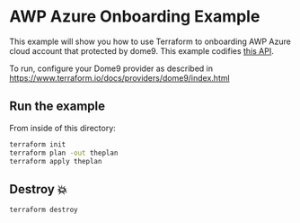 # AWP Azure Onboarding Example

This example will show you how to use Terraform to onboarding AWP Azure cloud account that protected by dome9.
This example codifies [this API](https://docs.cgn.portal.checkpoint.com/reference/agentless).

To run, configure your Dome9 provider as described in https://www.terraform.io/docs/providers/dome9/index.html

## Run the example

From inside of this directory:

```bash
terraform init
terraform plan -out theplan
terraform apply theplan
```

## Destroy 💥

```bash
terraform destroy
```
